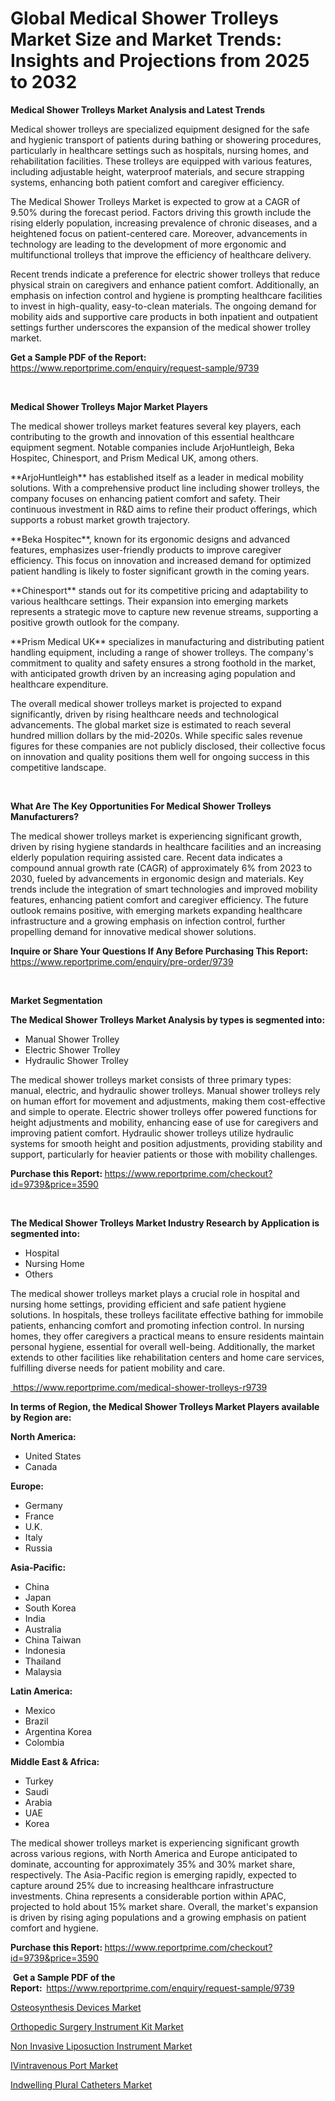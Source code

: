 <p><h1>Global Medical Shower Trolleys Market Size and Market Trends: Insights and Projections from 2025 to 2032</h1></p><p><strong>Medical Shower Trolleys Market Analysis and Latest Trends</strong></p>
<p><p>Medical shower trolleys are specialized equipment designed for the safe and hygienic transport of patients during bathing or showering procedures, particularly in healthcare settings such as hospitals, nursing homes, and rehabilitation facilities. These trolleys are equipped with various features, including adjustable height, waterproof materials, and secure strapping systems, enhancing both patient comfort and caregiver efficiency.</p><p>The Medical Shower Trolleys Market is expected to grow at a CAGR of 9.50% during the forecast period. Factors driving this growth include the rising elderly population, increasing prevalence of chronic diseases, and a heightened focus on patient-centered care. Moreover, advancements in technology are leading to the development of more ergonomic and multifunctional trolleys that improve the efficiency of healthcare delivery.</p><p>Recent trends indicate a preference for electric shower trolleys that reduce physical strain on caregivers and enhance patient comfort. Additionally, an emphasis on infection control and hygiene is prompting healthcare facilities to invest in high-quality, easy-to-clean materials. The ongoing demand for mobility aids and supportive care products in both inpatient and outpatient settings further underscores the expansion of the medical shower trolley market.</p></p>
<p><strong>Get a Sample PDF of the Report:&nbsp;</strong> <a href="https://www.reportprime.com/enquiry/request-sample/9739?utm_campaign=1106&utm_medium=2&utm_source=Github&utm_content=ia&utm_term=20032025&utm_id=medical-shower-trolleys">https://www.reportprime.com/enquiry/request-sample/9739</a></p>
<p>&nbsp;</p>
<p><strong>Medical Shower Trolleys Major Market Players</strong></p>
<p><p>The medical shower trolleys market features several key players, each contributing to the growth and innovation of this essential healthcare equipment segment. Notable companies include ArjoHuntleigh, Beka Hospitec, Chinesport, and Prism Medical UK, among others.</p><p>**ArjoHuntleigh** has established itself as a leader in medical mobility solutions. With a comprehensive product line including shower trolleys, the company focuses on enhancing patient comfort and safety. Their continuous investment in R&D aims to refine their product offerings, which supports a robust market growth trajectory. </p><p>**Beka Hospitec**, known for its ergonomic designs and advanced features, emphasizes user-friendly products to improve caregiver efficiency. This focus on innovation and increased demand for optimized patient handling is likely to foster significant growth in the coming years.</p><p>**Chinesport** stands out for its competitive pricing and adaptability to various healthcare settings. Their expansion into emerging markets represents a strategic move to capture new revenue streams, supporting a positive growth outlook for the company.</p><p>**Prism Medical UK** specializes in manufacturing and distributing patient handling equipment, including a range of shower trolleys. The company's commitment to quality and safety ensures a strong foothold in the market, with anticipated growth driven by an increasing aging population and healthcare expenditure.</p><p>The overall medical shower trolleys market is projected to expand significantly, driven by rising healthcare needs and technological advancements. The global market size is estimated to reach several hundred million dollars by the mid-2020s. While specific sales revenue figures for these companies are not publicly disclosed, their collective focus on innovation and quality positions them well for ongoing success in this competitive landscape.</p></p>
<p>&nbsp;</p>
<p><strong>What Are The Key Opportunities For Medical Shower Trolleys Manufacturers?</strong></p>
<p><p>The medical shower trolleys market is experiencing significant growth, driven by rising hygiene standards in healthcare facilities and an increasing elderly population requiring assisted care. Recent data indicates a compound annual growth rate (CAGR) of approximately 6% from 2023 to 2030, fueled by advancements in ergonomic design and materials. Key trends include the integration of smart technologies and improved mobility features, enhancing patient comfort and caregiver efficiency. The future outlook remains positive, with emerging markets expanding healthcare infrastructure and a growing emphasis on infection control, further propelling demand for innovative medical shower solutions.</p></p>
<p><strong>Inquire or Share Your Questions If Any Before Purchasing This Report:</strong> <a href="https://www.reportprime.com/enquiry/pre-order/9739?utm_campaign=1106&utm_medium=2&utm_source=Github&utm_content=ia&utm_term=20032025&utm_id=medical-shower-trolleys">https://www.reportprime.com/enquiry/pre-order/9739</a></p>
<p>&nbsp;</p>
<p><strong>Market Segmentation</strong></p>
<p><strong>The Medical Shower Trolleys Market Analysis by types is segmented into:</strong></p>
<p><ul><li>Manual Shower Trolley</li><li>Electric Shower Trolley</li><li>Hydraulic Shower Trolley</li></ul></p>
<p><p>The medical shower trolleys market consists of three primary types: manual, electric, and hydraulic shower trolleys. Manual shower trolleys rely on human effort for movement and adjustments, making them cost-effective and simple to operate. Electric shower trolleys offer powered functions for height adjustments and mobility, enhancing ease of use for caregivers and improving patient comfort. Hydraulic shower trolleys utilize hydraulic systems for smooth height and position adjustments, providing stability and support, particularly for heavier patients or those with mobility challenges.</p></p>
<p><strong>Purchase this Report:&nbsp;</strong><a href="https://www.reportprime.com/checkout?id=9739&price=3590&utm_campaign=1106&utm_medium=2&utm_source=Github&utm_content=ia&utm_term=20032025&utm_id=medical-shower-trolleys">https://www.reportprime.com/checkout?id=9739&price=3590</a></p>
<p>&nbsp;</p>
<p><strong>The Medical Shower Trolleys Market Industry Research by Application is segmented into:</strong></p>
<p><ul><li>Hospital</li><li>Nursing Home</li><li>Others</li></ul></p>
<p><p>The medical shower trolleys market plays a crucial role in hospital and nursing home settings, providing efficient and safe patient hygiene solutions. In hospitals, these trolleys facilitate effective bathing for immobile patients, enhancing comfort and promoting infection control. In nursing homes, they offer caregivers a practical means to ensure residents maintain personal hygiene, essential for overall well-being. Additionally, the market extends to other facilities like rehabilitation centers and home care services, fulfilling diverse needs for patient mobility and care.</p></p>
<p><a href="https://www.reportprime.com/medical-shower-trolleys-r9739?utm_campaign=1106&utm_medium=2&utm_source=Github&utm_content=ia&utm_term=20032025&utm_id=medical-shower-trolleys">&nbsp;https://www.reportprime.com/medical-shower-trolleys-r9739</a></p>
<p><strong>In terms of Region, the Medical Shower Trolleys Market Players available by Region are:</strong></p>
<p>
    <p> <strong> North America: </strong>
        <ul>
            <li>United States</li>
            <li>Canada</li>
        </ul>
        </p> 
    <p> <strong> Europe: </strong>
        <ul>
            <li>Germany</li>
            <li>France</li>
            <li>U.K.</li>
            <li>Italy</li>
            <li>Russia</li>
        </ul>
        </p> 
    <p> <strong> Asia-Pacific: </strong>
        <ul>
            <li>China</li>
            <li>Japan</li>
            <li>South Korea</li>
            <li>India</li>
            <li>Australia</li>
            <li>China Taiwan</li>
            <li>Indonesia</li>
            <li>Thailand</li>
            <li>Malaysia</li>
        </ul>
        </p> 
    <p> <strong> Latin America: </strong>
        <ul>
            <li>Mexico</li>
            <li>Brazil</li>
            <li>Argentina Korea</li>
            <li>Colombia</li>
        </ul>
        </p> 
    <p> <strong> Middle East & Africa: </strong>
        <ul>
            <li>Turkey</li>
            <li>Saudi</li>
            <li>Arabia</li>
            <li>UAE</li>
            <li>Korea</li>
        </ul>
    </p>
    </p>
<p><p>The medical shower trolleys market is experiencing significant growth across various regions, with North America and Europe anticipated to dominate, accounting for approximately 35% and 30% market share, respectively. The Asia-Pacific region is emerging rapidly, expected to capture around 25% due to increasing healthcare infrastructure investments. China represents a considerable portion within APAC, projected to hold about 15% market share. Overall, the market's expansion is driven by rising aging populations and a growing emphasis on patient comfort and hygiene.</p></p>
<p><strong>Purchase this Report: </strong><a href="https://www.reportprime.com/checkout?id=9739&price=3590&utm_campaign=1106&utm_medium=2&utm_source=Github&utm_content=ia&utm_term=20032025&utm_id=medical-shower-trolleys">https://www.reportprime.com/checkout?id=9739&price=3590</a></p>
<p>&nbsp;<strong>Get a Sample PDF of the Report:&nbsp;&nbsp;</strong><a href="https://www.reportprime.com/enquiry/request-sample/9739?utm_campaign=1106&utm_medium=2&utm_source=Github&utm_content=ia&utm_term=20032025&utm_id=medical-shower-trolleys">https://www.reportprime.com/enquiry/request-sample/9739</a></p>
<p><strong></strong></p>
<p><p><a href="https://github.com/rjaibiagha/Market-Research-Report-List-1/blob/main/osteosynthesis-devices-market.md?utm_campaign=1106&utm_medium=2&utm_source=Github&utm_content=ia&utm_term=20032025&utm_id=medical-shower-trolleys">Osteosynthesis Devices Market</a></p><p><a href="https://github.com/rumaskdallys2/Market-Research-Report-List-1/blob/main/orthopedic-surgery-instrument-kit-market.md?utm_campaign=1106&utm_medium=2&utm_source=Github&utm_content=ia&utm_term=20032025&utm_id=medical-shower-trolleys">Orthopedic Surgery Instrument Kit Market</a></p><p><a href="https://github.com/abdhsheila7/Market-Research-Report-List-1/blob/main/non-invasive-liposuction-instrument-market.md?utm_campaign=1106&utm_medium=2&utm_source=Github&utm_content=ia&utm_term=20032025&utm_id=medical-shower-trolleys">Non Invasive Liposuction Instrument Market</a></p><p><a href="https://github.com/godekkutero4/Market-Research-Report-List-1/blob/main/ivintravenous-port-market.md?utm_campaign=1106&utm_medium=2&utm_source=Github&utm_content=ia&utm_term=20032025&utm_id=medical-shower-trolleys">IVintravenous Port Market</a></p><p><a href="https://github.com/dringmurza6r/Market-Research-Report-List-1/blob/main/indwelling-plural-catheters-market.md?utm_campaign=1106&utm_medium=2&utm_source=Github&utm_content=ia&utm_term=20032025&utm_id=medical-shower-trolleys">Indwelling Plural Catheters Market</a></p></p>
